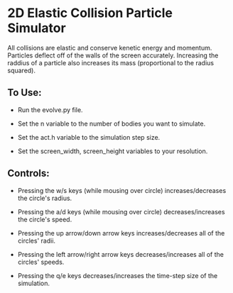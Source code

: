 # 2D Elastic Collision Particle Simulator
All collisions are elastic and conserve kenetic energy and momentum. Particles deflect off of the walls of the screen accurately. Increasing the raddius of a particle also increases its mass (proportional to the radius squared).
## To Use: 

* Run the evolve.py file.  

* Set the n variable to the number of bodies you want to simulate.

* Set the act.h variable to the simulation step size.

* Set the screen_width, screen_height variables to your resolution. 

## Controls:
* Pressing the w/s keys (while mousing over circle) increases/decreases the circle's radius.

* Pressing the a/d keys (while mousing over circle) decreases/increases the circle's speed.

* Pressing the up arrow/down arrow keys increases/decreases all of the circles' radii.

* Pressing the left arrow/right arrow keys decreases/increases all of the circles' speeds.

* Pressing the q/e keys decreases/increases the time-step size of the simulation.
